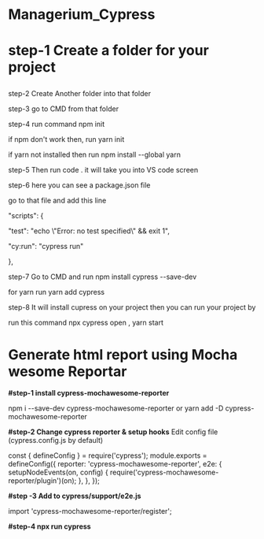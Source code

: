 # Managerium_Cypress
# <p>step-1 Create a folder for your project </p>
<p>step-2 Create Another folder into that folder</p>
<p>step-3 go to CMD from that folder</p>
<p>step-4 run command npm init</p>
      <p>      if npm don't work then, run yarn init</p>
      <p>      if yarn not installed then run npm install --global yarn</p>
<p>step-5 Then run code . it will take you into VS code screen </p>
<p>step-6 here you can see a package.json file </p>
     <p>       go to that file and add this line </p>
    <p>       "scripts": {</p>
     <p>      "test": "echo \"Error: no test specified\" && exit 1",</p>
     <p>      "cy:run": "cypress run"</p>
    <p>         },</p>
<p>step-7 Go to CMD and run npm install cypress --save-dev </p>
      <p>      for yarn run yarn add cypress</p>
<p>step-8 It will install cupress on your project then you can run your project by </p>
    <p>       run this command npx cypress open , yarn start</p> </b>

    
# Generate html report using Mocha wesome Reportar
   
<b>#step-1 install cypress-mochawesome-reporter</b>

 npm i --save-dev cypress-mochawesome-reporter
 or
 yarn add -D cypress-mochawesome-reporter

<b>#step-2 Change cypress reporter & setup hooks</b>
Edit config file (cypress.config.js by default)

const { defineConfig } = require('cypress');
module.exports = defineConfig({
  reporter: 'cypress-mochawesome-reporter',
  e2e: {
    setupNodeEvents(on, config) {
      require('cypress-mochawesome-reporter/plugin')(on);
    },
  },
});

<p><b>#step -3 Add to cypress/support/e2e.js</b></p>
import 'cypress-mochawesome-reporter/register';

<b>#step-4 npx run cypress</b>
